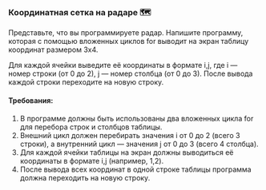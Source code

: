 
### Координатная сетка на радаре 🗺️

Представьте, что вы программируете радар. Напишите программу, которая с помощью вложенных циклов for выводит на экран таблицу координат размером 3x4.

Для каждой ячейки выведите её координаты в формате i,j, где i — номер строки (от 0 до 2), j — номер столбца (от 0 до 3). После вывода каждой строки переходите на новую строку.

#### Требования:
1. В программе должны быть использованы два вложенных цикла for для перебора строк и столбцов таблицы. 
2. Внешний цикл должен перебирать значения i от 0 до 2 (всего 3 строки), а внутренний цикл — значения j от 0 до 3 (всего 4 столбца). 
3. Для каждой ячейки таблицы на экран должны выводиться её координаты в формате i,j (например, 1,2). 
4. После вывода всех координат в одной строке таблицы программа должна переходить на новую строку.